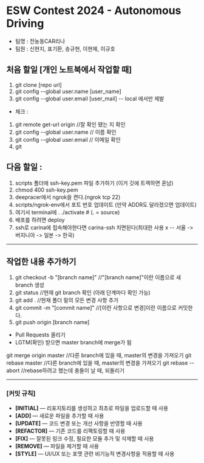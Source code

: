 <!-- #!/bin/bash

if [ "$0" == "$BASH_SOURCE" ]; then
    echo "이 스크립트는 실행이 아닌 소스로 사용되어야 합니다."
    echo "사용법: source $0"
    exit 1
fi-->

<!-- ->
## PS1 환경 변수를 변경함으로써 activated가 앞에 나오게끔 변경
## (activated) ubuntu@ip-172-31-41-14:~/carina$
export PS1="(activated) \[\e[1;32m\]\u\[\e[m\]@\[\e[1;34m\]\h\[\e[m\]:\[\e[1;36m\]\w\[\e[m\]\$ " -->

<!--cd `dirname $BASH_SOURCE`
ROOT_DIR=`pwd`

export PATH=$ROOT_DIR/scripts:$PATH
## sourcing 함으로써 scripts 폴더 내부 파일을 자동으로 실행하게끔 해준다.-->
# ESW Contest 2024 - Autonomous Driving

- 팀명 : 전농동CAR리나
- 팀원 : 신현지, 표기환, 송규현, 이현제, 이규호

## 처음 할일 [개인 노트북에서 작업할 때]
1. git clone [repo url]
1. git config --global user.name [user_name]
1. git config --global user.email [user_mail] -- local 에서만 제발
- 체크 :
1. git remote get-url origin //잘 확인 됐는 지 확인
1. git config --global user.name // 이름 확인
1. git config --global user.email // 이메일 확인
1. git

## 다음 할일 :
1. scripts 폴더에 ssh-key.pem 파일 추가하기 (이거 깃에 트랙하면 혼남)
1. chmod 400 ssh-key.pem
1. deepracer에서 ngrok을 켠다.(ngrok tcp 22)
1. scripts/ngrok-env에서 포트 번호 업데이트 (만약 ADDR도 달라졌으면 업데이트)
1. 여기서 terminal에 . ./activate # (. = source)
1. 배포를 하려면 deploy
1. ssh로 carina에 접속해야한다면 carina-ssh 치면된다(최대한 사용 x -- 서울 -> 버지니아 -> 일본 -> 한국)

---
## 작업한 내용 추가하기
1. git checkout -b "[branch name]" //"[branch name]"이란 이름으로 새 branch 생성
1. git status //현재 git branch 확인 (아래 단계마다 확인 가능)
1. git add . //현재 폴더 밑의 모든 변경 사항 추가
1. git commit -m "[commit name]" //[이런 사항으로 변경]이란 이름으로 커밋한다.
1. git push origin [branch name]
- Pull Requests 올리기
- LGTM(확인) 받으면 master branch에 merge가 됨

git merge origin master //다른 branch에 있을 때, master의 변경을 가져오기
git rebase master //다른 branch에 있을 때, master의 변경을 가져오기
git rebase --abort //rebase하려고 했는데 충돌이 날 때, 되돌리기

---
### [커밋 규칙]
- **[INITIAL]** — 리포지토리를 생성하고 최초로 파일을 업로드할 때 사용
- **[ADD]** — 새로운 파일을 추가할 때 사용
- **[UPDATE]** — 코드 변경 또는 개선 사항을 반영할 때 사용
- **[REFACTOR]** — 기존 코드를 리팩토링할 때 사용
- **[FIX]** — 잘못된 링크 수정, 필요한 모듈 추가 및 삭제할 때 사용
- **[REMOVE]** — 파일을 제거할 때 사용
- **[STYLE]** — UI/UX 또는 포맷 관련 비기능적 변경사항을 적용할 때 사용

